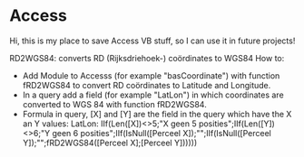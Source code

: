 # Access

Hi, this is my place to save Access VB stuff, so I can use it in future projects!

RD2WGS84: converts RD (Rijksdriehoek-) coördinates to WGS84
How to:
* Add Module to Accesss (for example "basCoordinate") with function fRD2WGS84 to convert RD coördinates to Latitude and Longitude.
* In a query add a field (for example "LatLon") in which coordinates are converted to WGS 84 with function fRD2WGS84.
* Formula in query, [X] and [Y] are the field in the query which have the X an Y values: LatLon: IIf(Len([X])<>5;"X geen 5 posities";IIf(Len([Y])<>6;"Y geen 6 posities";IIf(IsNull([Perceel X]);"";IIf(IsNull([Perceel Y]);"";fRD2WGS84([Perceel X];[Perceel Y])))))

